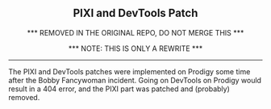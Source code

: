 <h2 align="center">PIXI and DevTools Patch</h1>
<p align="center">*** REMOVED IN THE ORIGINAL REPO, DO NOT MERGE THIS ***</p>
<p align="center">*** NOTE: THIS IS ONLY A REWRITE ***</p>
<hr>

The PIXI and DevTools patches were implemented on Prodigy some time after the Bobby Fancywoman incident. Going on DevTools on Prodigy would result in a 404 error, and the PIXI part was patched and (probably) removed.
